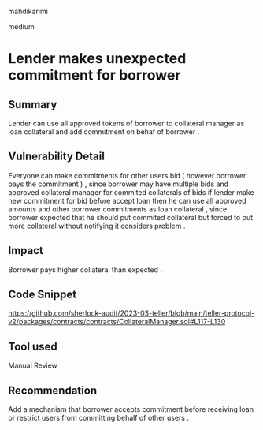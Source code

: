 mahdikarimi

medium

# Lender makes unexpected commitment for borrower

## Summary
Lender can use all approved tokens of borrower to collateral manager as loan collateral and add commitment on behaf of borrower .
## Vulnerability Detail
Everyone can make commitments for other users bid ( however borrower pays the commitment ) , since borrower may have multiple bids and approved collateral manager for commited collaterals of bids if lender make new commitment for bid before accept loan then he can use all approved amounts and other borrower commitments as loan collateral , since borrower expected that he should put commited collateral but forced to put more collateral without notifying it considers problem . 
## Impact
Borrower pays higher collateral than expected . 
## Code Snippet
https://github.com/sherlock-audit/2023-03-teller/blob/main/teller-protocol-v2/packages/contracts/contracts/CollateralManager.sol#L117-L130
## Tool used

Manual Review

## Recommendation
Add a mechanism that borrower accepts commitment before receiving loan or restrict users from committing behalf of other users . 